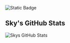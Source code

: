 <img alt="Static Badge" src="https://img.shields.io/badge/Build-Build-black?style=for-the-badge&logo=fivem&logoColor=cyan&logoSize=auto&label=TEST&labelColor=orange&color=%23009999">


## Sky's GitHub Stats
<img align="left" alt="Skys GitHub Stats" src="https://github-readme-stats-git-master-skys-projects-268bd806.vercel.app/api/top-langs?username=cityparadise&show_icons=true&hide_border=false&icon_color=FFE400&theme=catppuccin_mocha&border_color=black" />
